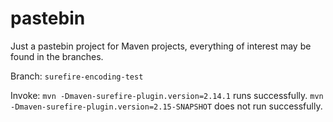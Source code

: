 pastebin
========

Just a pastebin project for Maven projects, everything of interest may be found in the branches.

Branch: `surefire-encoding-test`

Invoke:
`mvn -Dmaven-surefire-plugin.version=2.14.1` runs successfully.
`mvn -Dmaven-surefire-plugin.version=2.15-SNAPSHOT` does not run successfully.


